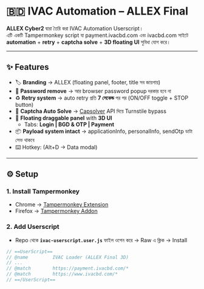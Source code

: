 # 🇧🇩 IVAC Automation – ALLEX Final

**ALLEX Cyber2** দ্বারা তৈরি করা IVAC Automation Userscript।  
এটি একটি Tampermonkey script যা payment.ivacbd.com এবং ivacbd.com সাইটে **automation** + **retry** + **captcha solve** + **3D floating UI** সুবিধা যোগ করে।  

---

## ✨ Features
- 🏷 **Branding** → ALLEX (floating panel, footer, title সব জায়গায়)  
- 🔑 **Password remove** → আর browser password popup দরকার হবে না  
- ♻ **Retry system** → auto retry প্রতি **7 সেকেন্ড** পর পর (ON/OFF toggle + STOP button)  
- 🤖 **Captcha Auto Solve** → [Capsolver](https://capsolver.com/) API দিয়ে Turnstile bypass  
- 📌 **Floating draggable panel** with **3D UI**  
  - Tabs: **Login | BGD & OTP | Payment**  
- 📦 **Payload system intact** → applicationInfo, personalInfo, sendOtp ডাটা সেভ থাকবে  
- ⌨️ Hotkey: (Alt+D → Data modal)  

---

## ⚙️ Setup

### 1. Install Tampermonkey
- Chrome → [Tampermonkey Extension](https://www.tampermonkey.net/)  
- Firefox → [Tampermonkey Addon](https://addons.mozilla.org/firefox/addon/tampermonkey/)  

### 2. Add Userscript
- Repo থেকে **`ivac-userscript.user.js`** ফাইল ওপেন করে → Raw এ ক্লিক → Install  

```js
// ==UserScript==
// @name         IVAC Loader (ALLEX Final 3D)
// ...
// @match        https://payment.ivacbd.com/*
// @match        https://www.ivacbd.com/*
// ==/UserScript==
